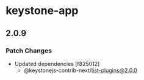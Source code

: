 # keystone-app

## 2.0.9
### Patch Changes

- Updated dependencies [f825012]
  - @keystonejs-contrib-next/list-plugins@2.0.0
